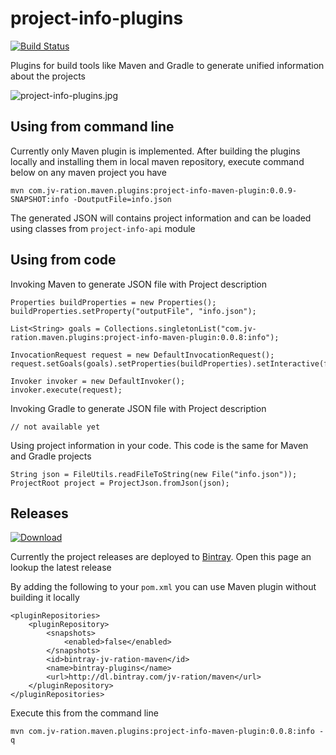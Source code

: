 # project-info-plugins 
[![Build Status](https://travis-ci.org/JV-ration/project-info-plugins.svg?branch=master)](https://travis-ci.org/JV-ration/project-info-plugins) 

Plugins for build tools like Maven and Gradle to generate unified information about the projects

![project-info-plugins.jpg](https://s10.postimg.org/4ouor9awp/project_info_plugins.jpg)

## Using from command line

Currently only Maven plugin is implemented. After building the plugins locally and installing them in 
local maven repository, execute command below on any maven project you have
 
```
mvn com.jv-ration.maven.plugins:project-info-maven-plugin:0.0.9-SNAPSHOT:info -DoutputFile=info.json
```

The generated JSON will contains project information and can be loaded using classes 
from `project-info-api` module

## Using from code

Invoking Maven to generate JSON file with Project description

```
Properties buildProperties = new Properties();
buildProperties.setProperty("outputFile", "info.json");

List<String> goals = Collections.singletonList("com.jv-ration.maven.plugins:project-info-maven-plugin:0.0.8:info");

InvocationRequest request = new DefaultInvocationRequest();
request.setGoals(goals).setProperties(buildProperties).setInteractive(false);

Invoker invoker = new DefaultInvoker();
invoker.execute(request);
```

Invoking Gradle to generate JSON file with Project description

```
// not available yet
```

Using project information in your code. This code is the same for Maven and Gradle projects
```
String json = FileUtils.readFileToString(new File("info.json"));
ProjectRoot project = ProjectJson.fromJson(json);
```

## Releases

[ ![Download](https://api.bintray.com/packages/jv-ration/maven/project-info-plugins/images/download.svg) ](https://bintray.com/jv-ration/maven/project-info-plugins/_latestVersion)

Currently the project releases are deployed to [Bintray](https://bintray.com/jv-ration/maven/project-info-plugins). 
Open this page an lookup the latest release

By adding the following to your `pom.xml` you can use Maven plugin without building it locally

```
<pluginRepositories>
    <pluginRepository>
        <snapshots>
            <enabled>false</enabled>
        </snapshots>
        <id>bintray-jv-ration-maven</id>
        <name>bintray-plugins</name>
        <url>http://dl.bintray.com/jv-ration/maven</url>
    </pluginRepository>
</pluginRepositories>
```

Execute this from the command line

```
mvn com.jv-ration.maven.plugins:project-info-maven-plugin:0.0.8:info -q
```